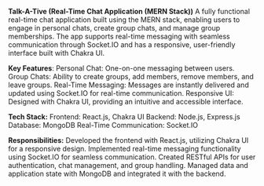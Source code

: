**Talk-A-Tive (Real-Time Chat Application (MERN Stack))**
A fully functional real-time chat application built using the MERN stack, enabling users to engage in personal chats, create group chats, and manage group memberships. The app supports real-time messaging with seamless communication through Socket.IO and has a responsive, user-friendly interface built with Chakra UI.

**Key Features**:
Personal Chat: One-on-one messaging between users.
Group Chats: Ability to create groups, add members, remove members, and leave groups.
Real-Time Messaging: Messages are instantly delivered and updated using Socket.IO for real-time communication.
Responsive UI: Designed with Chakra UI, providing an intuitive and accessible interface.

**Tech Stack:**
Frontend: React.js, Chakra UI
Backend: Node.js, Express.js
Database: MongoDB
Real-Time Communication: Socket.IO

**Responsibilities:**
Developed the frontend with React.js, utilizing Chakra UI for a responsive design.
Implemented real-time messaging functionality using Socket.IO for seamless communication.
Created RESTful APIs for user authentication, chat management, and group handling.
Managed data and application state with MongoDB and integrated it with the backend.
